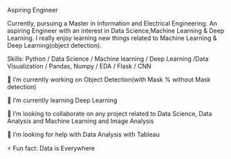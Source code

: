 Aspiring Engineer


Currently, pursuing a Master in Information and Electrical Engineering. An aspiring Engineer with an interest in Data Science,Machine Learning & Deep Learning. I really enjoy learning new things related to Machine Learning & Deep Learning(object detection).

Skills: Python / Data Science / Machine learning / Deep Learning /Data Visualization / Pandas, Numpy / EDA / Flask / CNN

🔭 I’m currently working on Object Detection(with Mask % without Mask detection)

🌱 I’m currently learning Deep Learning

👯 I’m looking to collaborate on any project related to Data Science, Data Analysis and Machine Learning and Image Analysis

🤔 I’m looking for help with Data Analysis with Tableau

⚡ Fun fact: Data is Everywhere
